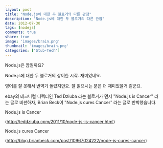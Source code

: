 ```yaml
---
layout: post
title: "Node.js에 대한 두 블로거의 다른 관점"
description: "Node.js에 대한 두 블로거의 다른 관점"
date: 2012-07-30
tags: [nodejs]
comments: true
share: true
image: 'images/brain.png'
thumbnail: 'images/brain.png'
categories: ['Stub-Tech']
---
```


Node.js은 암일까요?

Node.js에 대한 두 블로거의 상이한 시각. 재미있네요.

영어를 잘 못해서 번역기 돌렸지만요. 잘 읽으시는 분은 더 재미있을거 같군요.

ebay의 테크니컬 디렉터인 Ted Dziuba 라는 블로거가 먼저 "Node.js is Cancer" 라는 글로 비판하자, Brian Beck이 "Node.js cures Cancer" 라는 글로 반박했습니다.

Node.js is Cancer

(http://teddziuba.com/2011/10/node-js-is-cancer.html)

Node.js cures Cancer

(http://blog.brianbeck.com/post/10967024222/node-js-cures-cancer)